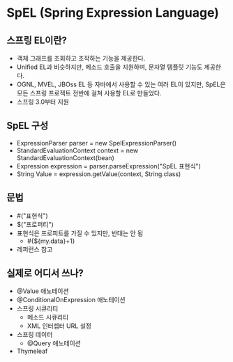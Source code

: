 # SpEL (Spring Expression Language)

## 스프링 EL이란?
- 객체 그래프를 조회하고 조작하는 기능을 제공한다.
- Unified EL과 비슷하지만, 메소드 호출을 지원하며, 문자열 템플릿 기능도 제공한다.
- OGNL, MVEL, JBOss EL 등 자바에서 사용할 수 있는 여러 EL이 있지만, SpEL은 모든 스프링 프로젝트 전반에 걸쳐 사용할 EL로 만들었다.
- 스프링 3.0부터 지원

## SpEL 구성
- ExpressionParser parser = new SpelExpressionParser()
- StandardEvaluationContext context = new StandardEvaluationContext(bean)
- Expression expression = parser.parseExpression("SpEL 표현식")
- String Value = expression.getValue(context, String.class)

## 문법
- #("표현식")
- $("프로퍼티")
- 표현식은 프로피트를 가질 수 있지만, 반대는 안 됨
  + #{${my.data}+1}
- 레퍼런스 참고

## 실제로 어디서 쓰나?
- @Value 애노테이션
- @ConditionalOnExpression 애노테이션
- 스프링 시큐리티
  + 메소드 시큐리티
  + XML 인터셉터 URL 설정
- 스프링 데이터
  + @Query 애노테이션
- Thymeleaf
